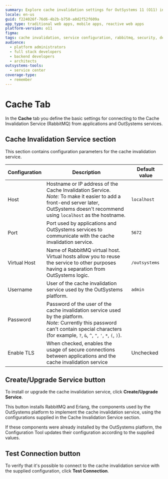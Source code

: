 ```yaml
---
summary: Explore cache invalidation settings for OutSystems 11 (O11) including RabbitMQ configurations and service management options.
locale: en-us
guid: f224026f-76d6-4b2b-b750-a0d2f52f609a
app_type: traditional web apps, mobile apps, reactive web apps
platform-version: o11
figma:
tags: cache invalidation, service configuration, rabbitmq, security, deployment & operations
audience:
  - platform administrators
  - full stack developers
  - backend developers
  - architects
outsystems-tools:
  - service center
coverage-type:
  - remember
---
```


# Cache Tab

In the **Cache** tab you define the basic settings for connecting to the Cache Invalidation Service (RabbitMQ) from applications and OutSystems services.

## Cache Invalidation Service section

This section contains configuration parameters for the cache invalidation service.

Configuration | Description  | Default value
--------------|--------------|---------------
Host | Hostname or IP address of the Cache Invalidation Service.<br/>_Note:_ To make it easier to add a front-end server later, OutSystems doesn't recommend using `localhost` as the hostname. | `localhost`
Port | Port used by applications and OutSystems services to communicate with the cache invalidation service. | `5672`
Virtual Host | Name of RabbitMQ virtual host.<br/>Virtual hosts allow you to reuse the service to other purposes having a separation from OutSystems logic. | `/outsystems`
Username | User of the cache invalidation service used by the OutSystems platform. | `admin`
Password | Password of the user of the cache invalidation service used by the platform.<br/>_Note:_ Currently this password can't contain special characters (for example, `?`, `&`, `^`, `"`, `'`, `*`, `(`, `)`). |
Enable TLS | When checked, enables the usage of secure connections between applications and the cache invalidation service | Unchecked

## Create/Upgrade Service button

To install or upgrade the cache invalidation service, click **Create/Upgrade Service**.

This button installs RabbitMQ and Erlang, the components used by the OutSystems platform to implement the cache invalidation service, using the configurations supplied in the Cache Invalidation Service section.

If these components were already installed by the OutSystems platform, the Configuration Tool updates their configuration according to the supplied values.

## Test Connection button

To verify that it's possible to connect to the cache invalidation service with the supplied configuration, click **Test Connection**.
